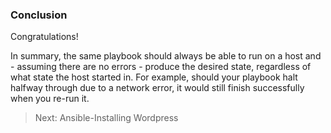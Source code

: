 ### Conclusion

Congratulations!

In summary, the same playbook should always be able to run on a host and - assuming there are no errors - produce the desired state, regardless of what state the host started in. For example, should your playbook halt halfway through due to a network error, it would still finish successfully when you re-run it.

>Next: Ansible-Installing Wordpress
